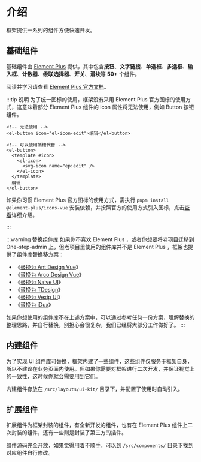 # 介绍

框架提供一系列的组件方便快速开发。

## 基础组件

基础组件由 [Element Plus](https://element-plus.org/#/zh-CN) 提供，其中包含**按钮**、**文字链接**、**单选框**、**多选框**、**输入框**、**计数器**、**级联选择器**、**开关**、**滑块**等 **50+** 个组件。

阅读并学习请查看 [Element Plus 官方文档](https://element-plus.org/#/zh-CN)。

:::tip 说明
为了统一图标的使用，框架没有采用 Element Plus 官方图标的使用方式，这意味着部分 Element Plus 组件的 icon 属性将无法使用，例如 Button 按钮组件。

```vue-html
<!-- 无法使用 -->
<el-button icon="el-icon-edit">编辑</el-button>

<!-- 可以使用插槽代替 -->
<el-button>
  <template #icon>
    <el-icon>
      <svg-icon name="ep:edit" />
    </el-icon>
  </template>
  编辑
</el-button>
```

如果你习惯 Element Plus 官方图标的使用方式，需执行 `pnpm install @element-plus/icons-vue` 安装依赖，并按照官方的使用方式引入图标，点击[查看](http://element-plus.org/zh-CN/component/icon.html)详细介绍。

:::

:::warning 替换组件库
如果你不喜欢 Element Plus ，或者你想要将老项目迁移到 One-step-admin 上，但老项目里使用的组件库并不是 Element Plus ，框架也提供了组件库替换移方案：

- 《[替换为 Ant Design Vue](/guide/replace-to-antd)》
- 《[替换为 Arco Design Vue](/guide/replace-to-arco)》
- 《[替换为 Naive UI](/guide/replace-to-naive)》
- 《[替换为 TDesign](/guide/replace-to-tdesign)》
- 《[替换为 Vexip UI](/guide/replace-to-vexip)》
- 《[替换为 iDux](/guide/replace-to-idux)》

如果你想使用的组件库不在上述方案中，可以通过参考任何一份方案，理解替换的整理思路，并自行替换，别担心会很复杂，我们已经将大部分工作做好了。
:::

## 内建组件

为了实现 UI 组件库可替换，框架内建了一些组件，这些组件仅服务于框架自身，所以不建议在业务页面内使用。但如果你需要对框架进行二次开发，并保证视觉上的一致性，这时候你就会需要用到它们。

内建组件存放在 `/src/layouts/ui-kit/` 目录下，并配置了使用时自动引入。

## 扩展组件

扩展组件为框架封装的组件，有全新开发的组件，也有在 Element Plus 组件上二次封装的组件，还有一些则是封装了第三方的插件。

组件源码完全开放，如果觉得用着不顺手，可以到 `/src/components/` 目录下找到对应组件自行修改。
